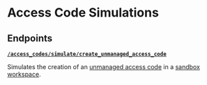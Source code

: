 # Access Code Simulations

## Endpoints


[**`/access_codes/simulate/create_unmanaged_access_code`**](./create_unmanaged_access_code.md)

Simulates the creation of an [unmanaged access code](https://docs.seam.co/latest/capability-guides/smart-locks/access-codes/migrating-existing-access-codes) in a [sandbox workspace](../../../core-concepts/workspaces/README.md#sandbox-workspaces).


